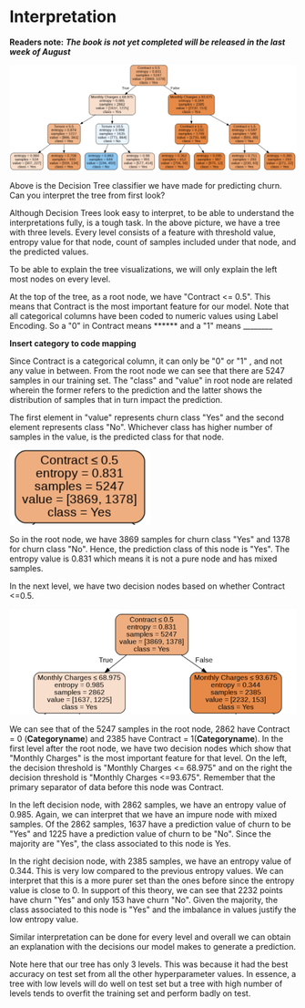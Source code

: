 # Interpretation

**Readers note:** _**The book is not yet completed will be released in the last week of August**_

![Decision Tree Visualization](../../.gitbook/assets/image%20%2821%29.png)

Above is the Decision Tree classifier we have made for predicting churn. Can you interpret the tree from first look?

Although Decision Trees look easy to interpret, to be able to understand the interpretations fully, is a tough task. In the above picture, we have a tree with three levels. Every level consists of a feature with threshold value, entropy value for that node, count of samples included under that node, and the predicted values. 

To be able to explain the tree visualizations, we will only explain the left most nodes on every level. 

At the top of the tree, as a root node, we have "Contract &lt;= 0.5". This means that Contract is the most important feature for our model. Note that all categorical columns have been coded to numeric values using Label Encoding. So a "0" in Contract means \*\*\*\*\*\* and a "1" means \_\_\_\_\_\_\_\_ 

**Insert category to code mapping**

Since Contract is a categorical column, it can only be "0" or "1" , and not any value in between. From the root node we can see that there are 5247 samples in our training set. The "class" and "value" in root node are related wherein the former refers to the prediction and the latter shows the distribution of samples that in turn impact the prediction. 

The first element in "value" represents churn class "Yes" and the second element represents class "No". Whichever class has higher number of samples in the value, is the predicted class for that node. 

![Root Node](../../.gitbook/assets/image%20%2823%29.png)

So in the root node, we have 3869 samples for churn class "Yes" and 1378 for churn class "No". Hence, the prediction class of this node is "Yes".  The entropy value is 0.831 which means it is not a pure node and has mixed samples. 

In the next level, we have two decision nodes based on whether Contract &lt;=0.5.

![Root Node and Level 1 of Decision Tree](../../.gitbook/assets/image%20%2825%29.png)

We can see that of the 5247 samples in the root node, 2862 have Contract = 0 \(**Categoryname**\) and 2385 have Contract = 1\(**Categoryname**\). In the first level after the root node, we have two decision nodes which show that "Monthly Charges" is the most important feature for that level. On the left, the decision threshold is "Monthly Charges &lt;= 68.975" and on the right the decision threshold is "Monthly Charges &lt;=93.675". Remember that the primary separator of data before this node was Contract. 

In the left decision node, with 2862 samples, we have an entropy value of 0.985. Again, we can interpret that we have an impure node with mixed samples. Of the 2862 samples, 1637 have a prediction value of churn to be "Yes" and 1225 have a prediction value of churn to be "No". Since the majority are "Yes", the class associated to this node is Yes. 

In the right decision node, with 2385 samples, we have an entropy value of 0.344. This is very low compared to the previous entropy values. We can interpret that this is a more purer set than the ones before since the entropy value is close to 0. In support of this theory, we can see that 2232 points have churn "Yes" and only 153 have churn "No". Given the majority, the class associated to this node is "Yes" and the imbalance in values justify the low entropy value.

Similar interpretation can be done for every level and overall we can obtain an explanation with the decisions our model makes to generate a prediction. 

Note here that our tree has only 3 levels. This was because it had the best accuracy on test set from all the other hyperparameter values. In essence, a tree with low levels will do well on test set but a tree with high number of levels tends to overfit the training set and perform badly on test.

